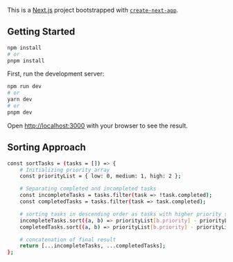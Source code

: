 This is a [Next.js](https://nextjs.org/) project bootstrapped with [`create-next-app`](https://github.com/vercel/next.js/tree/canary/packages/create-next-app).

## Getting Started
```bash
npm install
# or
pnpm install
```

First, run the development server:

```bash
npm run dev
# or
yarn dev
# or
pnpm dev
```

Open [http://localhost:3000](http://localhost:3000) with your browser to see the result.

## Sorting Approach
```bash
const sortTasks = (tasks = []) => {
    # Initializing priority array
    const priorityList = { low: 0, medium: 1, high: 2 };

    # Separating completed and incompleted tasks
    const incompleteTasks = tasks.filter(task => !task.completed);
    const completedTasks = tasks.filter(task => task.completed);

    # sorting tasks in descending order as tasks with higher priority should come first in the list
    incompleteTasks.sort((a, b) => priorityList[b.priority] - priorityList[a.priority]);
    completedTasks.sort((a, b) => priorityList[b.priority] - priorityList[a.priority]);

    # concatenation of final result
    return [...incompleteTasks, ...completedTasks];
};
```
